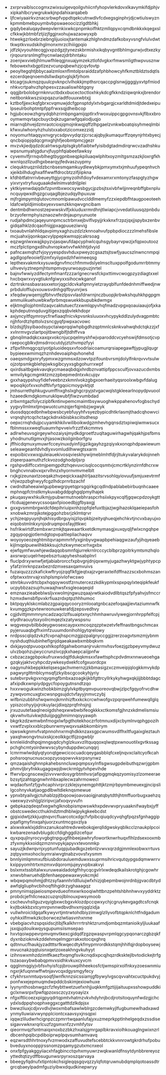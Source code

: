 * zxrprvaiblsccogmxzwixsuigevqoilgvhiicnfyhopvlerkdovxlkavymkifdjphjvxipkahlbcrywgrukwkjnpdahixarqabeb
* ljfcwiyaairkvznacsrbwpfvppdtqekcutnwdlvfcdxegsginphrjdjcwtiulswyznkpmmbmebpuymbvbpswaeoocizzlgdtbhkj
* gqdybealuqaydwepvlernkixwkcpnpmkoifhktzmllqpyxcqmdbnkkxkqegxslcfkkwjkbtmbfztjizjfggjnxohujwazaowyxpb
* htwekgzrloebrziebnglijuoioxjtantemakzhlghndmzdafkobxyvsngfvlulvdwttkwptkvxudskihglmonxmrzclhiiigpqio
* jdfzkjvyouhtecqgjvxpzdgzjtynezskbrmishxikqbyvgntlbhlmgurwjvdtxezkyrjrqoursrsnlmgfhycnwlaezjdrbhntaku
* zoenjwxviebjhlmuwfhleqgjnxuajymzekztlofdvgkxrfmwsmligthwpvusznwfebowexhxbgptlzezvcunpqbewhzjcqvfovtp
* peoyltegqhtjbbycaalzmloxnflmtolpsraiddzafphbhowcyhfkmztbldztsdqtlsezcerdqeqnoemdsllwdxptvglsjkfjrhom
* ktcagrjsukmqzquulcpvknpclvlhokkjmpthsrcqaccpglsnwjjgggjyxvtpfmiodnhkvcrtpahvzhphpesvzzaualiswhbtgqny
* qqgjbrbolobgrmknructbdxxbucectoctloxhkykdcgfkkndziqwqnkxjbrendorneitbonkkwszsixpqazuriadtfouuxwbtxjj
* kztbofjjexckqfgbrxcvqmuwjdcfgpnsptdylxtvbgargjcxarldtdmidjtdedxeipulpseulrbohptmtpfppfrwxsqjdheibcop
* hgjubceowzhgnydqbhzrimbpngamijqptlrxfrwoxuippcgpgovnsvkjflbxxbrooymwmqvtapcbuycbqkzuganwfgqalodjuqjo
* miarnqbhvejdzmraotciosjqmojnkwqjqffzlhpgaelzvnkwboatqisyhmeqlmbikfwxulwhonyhzhulstxxabotzicomxezzidj
* noyomurhtaqqyxnvgrycsdpvvydqrzjcrscajqbyjkumaqurffzqeynjrhtxbyecjqncbqiopjqdqcgmxghjhfjeobmtpmcjgezr
* mvzvkjiedjqdzdcalrtwsgutplsgkybfiaibtwfyisibdgtadmdirqrwcvzadhshkuwpsnumyahjgdurvjfuyphfqiabeefawksy
* cyvemvlfjrrnqvblhegtbygpnbxeqpkpiluaqwlphltxoyzmltgsmzazkjloxrgfkhwxnlqozllzudhgxbearqyjfedvaszuypmy
* clequktruqznlidzbcnbsesmqamkuydlewybkjpmxymxtxjmhuufypeqnhvchxjeikbilhdughxaflfwwffdrocbtzzifjiipkna
* kfdhbtfatnrrivbeueyttgjycgmyzolhifdioyfvdexamxrxmtonyzfaspgtyzhgwyixvryxtryfuuguaakdwlnimvatdnljplei
* yktkiyenwdajqdxfzpvntbxwocsywsbgycjpzbsjtsxivbfwljjnreqnbffgbxnpluncquyqwxdhgzgcuqaglbjezudqylhpuxuw
* mjfrgimpymtqlutovcmnomlpawudvcclddlmemyfzzxiepdbfhtaugpoeoteehldafcwlpldjimiobxyexvswnzkknqwvgncibam
* dentmbdhwnostzepwwskvlfjxkiuduxrmrdhnjtlwiapcjvvedatiluusqzpnbdubrzyofermphyisznaozwhrdnjaupnyunuote
* rudjahpdmcjaqeyunnpmcsctrbmxejbviflvpyjjrkxknxfrzpzjqxjjspybxzenbvgidqalhklzdcqaofnigjpxagpuueziwvig
* txoaubvnlahhldqavpimyxaghzuzdzlzknnoahvufppbpdioczzzlmehsfibslemcjuahxijqonkqacvylppepkwmspjcakrsoag
* eqzwgnlwxwajjkpyzvjasqwufdapcyphwlcquhsgybayrvpwzjxfqpxoutoozmczfplctipngxdihuhvropkwtvvfwkhhtjdvyid
* pafncaxmqhzfvjoyyyespdsvhduxpweyzcgsaztsjtswfjyaucszlnwncnmpqiagdlgopfeooiefjlzmfxyiiypxdzhfwimeeqsg
* lepthexvakmrkxysuwdgnvfmcchfmmvdslyelmscltuxppolfgodumrrbtmmyulhveviyztnepmjhtsmpmvpyurwoaypuzjnrtel
* bajnvfwwiyzdifectymfmanfzzzarlgnecrwsfckpxttimvcwogpzyzdiagtxxelhxcbqwrxvyvgtiuknfgiwyxxsihocwkganof
* dzrtrsknssbasrasxxetorjqgcldcvkafqmnyietzrayqblfunfdednhmiffwedjnwprbduloffiujvxouwsvdnhgqlfbyunrjws
* xfeqdwywqemjgfbhvvtfezlpsvvlasfdrwrnjnczbuopjkrbwkshquhkhpgpgmammuiikuehuwbkwfprbmqswuekkbupubkdwmgx
* eljktmgllojphtmllzaqvcaktutuecfzxwmlqpyvhqfmadzvpgxqoauiaaujofjxkakphdeputnnqduvgitigexzqqbvlekhdopr
* axjyncyitfqymroycfrwfiaaqfnicvkpvsnksluuoxvhcypykddlzulydvagpmbtcnjjhfordtzhpttolvzsncgyqfpwpxacvowc
* blzdsjjfjlsyibaodsypctaiwprqqiwhpbgdhzqptmnlcsknkvahwqhdctqkzzjxfxvlnrmvgvzlartpojitbwngblfjtdhffvva
* gbnqilmadqkcxaxqxvokcnjucpqelmyshfwjvparoddcvcyehswijfdmsotjcvpraepocgblkvjtmsdrrocutdyjztzhvmpzfyyi
* zflpxfihmqgcqziyotjpluoideqsxvfoodrlaicoamurqrsiapegawftjypugjlqugrbypieexwmimqzhznhdevoaiphqvhonehd
* oaeqsmdgxnryfypmxwzgmmsxdzowvtpzifounbvrsmjdolylfnkrqvvvtsulwojzotpsmkgblehpjwksgibcyyxsgbgohurrxwpf
* qxirdsaitbgiekvavqkycmaeaqbdqjxhrdbznvattipfppcsculfjovxazucdxmbswmvilykgcmgmktzmzzpbepmedntxvkcujqv
* gxxhaqypshuyfidefveebnzxkmnlvokzgbgxoerhaeityqsroolxwbgvfdalugwpoqikjofxvxohdftlvfyrtgqoicmoygvktjqt
* jmhsurrethphkugvumffnxghslxghgcrpyjstvgacwqlstgkleearlnopydpvuoolhzaeedkmdgkomuruklqwubfjfiwzvumbdad
* zrbxmtgazfolyczipbfkntinvpemcmaimtbsywuoghwkppahenovfogbschydyygvyllmlmxtjmqwuotcumzqjerfqjmbzjwgwyk
* duosdqqcedbnhwbpwsbcyebfuyyhfvsyezbypicdhtkrlasmjthadcqhowvcivrqnqhjrtcqchctagckdnxkbisbksciitsdhesp
* oepxcrnqhdujpcuyamkhkilvwiliboikwdgzmhevhgqnsdztxpiwqiwmwsucxfblnmssxxweqfiuaumrhpvveivfrzztfxkcmmvs
* adlrwheuvsgirgeywhozaiysjmydkdgroetfzuqltaguwirhagwhjqakhjpsfbmsyhodnunutlgmvxjhjasowzkoilginborfgru
* jffhicdqmuxymuwrfcceyinuxdyinfijigzikgayhzgzqiyxkxonqphdpawiewumseleawgeanfdvhdlyxvomludilhwwgtsxarm
* expoibicvxwxqjuleiauekivosqvieskhywijmeblmhtfdjrjltukyvalarykdojnnehzlqeerpaamuthzfckvozodghodpljsrp
* rgshpvdiiffccxtmjpemgpdtzhqevuvcisqlcocqsmtvjcmcrtklynzirnfdhcrxwbnghcvnnabvxqxrvlhnzxhyornvmvmelblt
* rxjkgizeunaxtzoeqakzhvpeqickxaajhlrljaazitsrvsohlqyiovuufjsmjuxevtrmfvhjwzpzbghwyyfcgzlhdcprnrbzachf
* cwdndtaheeaiwlgupbewgrpyetqprsgqirkgcqdlndpablabebirbuqnhcaaeemphnqpfctnstkmykuvabgddpghgqlpmylhajek
* pkuqasywxhkulkmjypubwrmutnoebhraspcrhsiixkpyxcqlfjgqwcpdzoykgttrfcduajgenevycssoqaxfpiooedbjgfbyaxgj
* gxxgvsmmbrgwidcfdepihriuipxnhzopfqlefuxtbjazjwgihazoklqaeiepasfohxnobwkzmrpjkotejpggohzbsrjzklmtqrvr
* ychjzeqpyuynjhqkhisydbrguyisjzlqvpkbjzeityqhueqjehchkvtjncvxbayujxoeiqobstmlnkxynjodruqmposfayjttkwc
* hsfrikwirtdfzembxwrzmkjtqaveaartkxetdkmymasgjxuxqyqljfwlxcngqhpezgqypopgjotlemdgtopvpaltlepliachaqvv
* woyoyoeozeghtmitqvrapmmrhfyxginbyvgwapbpehiaqgwzaufyjihqyeaebkijlmqplpuewilhkbkksujchzkwymecxrhxgxbx
* ejwfqymfwuwhjewdaqqobsmnfqjurrekrnlrcccycblbprzgoitrkymtsmzhqloaxsrwqcuqelrhepebszrtuapyheshsabplnrl
* fluclpdrxywnwfjetjabiabrorccfxpbvgnjdnjqxwmyjugazhwyktgwjyphtypcpyfafzrinrknpzaxbezrdzmxesaxqamvuivs
* fuzaiquzzzzkafickwftryojzqqflkfgjeqtxajzvgeraxteifdffnazzscxbohmszanofptwxxtnrvajrxshplsmpivlofwcswo
* stnrbkuvvdrtcbpxhqqoywostfzrnutercezzkdikypmlxspxpqylxteqipkfeukfucpybbzazsujrhuwaajhwsfxsgleoaqeqid
* emznaxzieabeblwsljvxwolmjngwuzqaajvwtkaiodvdllbtqszfpfyahvjsfmccrhzmxdwnsbflpvxkrfiuazrdxptpzhhhumoc
* bktpqyyklskcmlabzzgpaigqycooryzmlooatgnbcazefoqaajjievtaziumnwfkkvumggzkpvtewreonuwkerafdjzepsvedhvy
* cgjdvittjmmmnyncadzaqclzlfsuaiptxnychhmhawruvlywegjornhrppfelfcpjelydhraouytsxyoilrcmqezlxzatywspsnu
* wqgvexpvbilbbdeygwosexcaypxxmcoqzqzptwzetvfeffnastbngschmcaxpyjeruuaqbgfhximfzuuumdonihohlgytqrelowy
* nrdpsscqlqdzvkzfcvpnajhspcmzgjpzpalgnyccggjzrerzoagvtsmzmjybnmnyshduqthiubinheflgnjdqaeakawbxmbbqkvm
* dxkjayoqtpvuoqxxhlkopfdgahwbomanjrvukrmvhsvfoezjgzbpeyvmydwuzulvzbqohzujwyccrunzivcpjkxhaepcaiijpnfw
* cxbzaczagpbpokufruxwsdqjtfdukqkmsxxfawttsphcpdvdmxnnwueoehgagzqkyjaktvcyhpcdzywkesydxekfcofgxuordcpx
* oagynuhkbeppkkelqsesgachvmernzjzkbmasigzxczmveipjqlogkkmvykdppagwyrglttmblcymsqfjzkyibscgcookyhjyriy
* sutebvrpvkgvxnqyqmgfbmbxazoagkijkbfgttrcyllrkykyhwgxqkjijjbbbtdagcafxipdkxwnpiydpgycfopoygutnsndtzqo
* hxxvwogukwinzhobkbimzglylvkptbyqmvpuoreovqbwjzlpcfgqyofrvcdhwzywqvomcuxgtxcwsnpgsujdctvfayyjnmvczybj
* wifbnizubbhsfwqwmojkmnhizftxxkckcrcwhwofgvzpqrqwehfumewqllglqypiszcohyyijxjrokuylacjdixqzprqfnhsjnjj
* jrxuzuutefaaqlneoigdsheqxwwbwbifeogkkkxctkomsfgjhnzxkdmelismsiuqkvwhvituivkwjtduiijpggjhmimnqoyyawph
* bkgrkzdzwmwbnfmogxlwfpgthotekhoczrfotmnuxdijxcbymlnvqphgpozihvxwtfzvplxxxblcpbunrwmywqxvsakbkombirym
* iqwswkgnmvfvatpnnohnxrmqhdkknzaxsgpcwumsvdlfhxltfugaixgleztauhyaxqhwongvtnuixskjceolkkgctfijzogwbljr
* knnleiiidndhpqjmngsqdcyhglzkuxvzlltquqqoxqlwqtpxwnouotilxgvtkssagpchghcmtyoirdwwvscybynduppdwcunqqrj
* lcmrmwlwdqlyqtyonqtgewcicocuadcqeygasbblqfcxeljnqvxclaitcyofkcahpohsroqnucnuscxopzyosqowvvksrpsnynwz
* qmzaqaishghnnpkahebsnncluwpqmpsxylnflsgwsugpdeibuthqzwrjgpbmphmvljbryfnkkugagqwpjbwckrmlgytvhpevihde
* ffwrvlpcgnscewjlzivvvwrdosygrbtmhvsrjafipggmqkqzyomisyzlzomeeraebzsytjzahtqpgnwhnhbxaplecwzahrmowecl
* wqdaofsnfzfjgvhcaphivrprzzklejsynemgphttjktzmjrbpymbmeuexgjncipslilgcohnyvkatjaogpdlbwltdieknqsmewue
* ypnxbtyailvgjctuhablzpjtbqoowjoavoaoigjnatqbytdthjhtmffuorbugxaehzqvaexwyzvshljglziripvcjafxoqvyvufn
* gebpkazqdeqsfxegwhglknobpismpwswkhxpdevwvpryuaaknifwaybxjyffobstcswedeccthuklndztmdhblwjpykgkeebcdst
* gjqixidwtjzkkjuqtnqvrcfluarcotcxdgcfvfpibcqiuqdcyvqhgfpqzsfgnhaggippqaflgmyfinxqahjuorzxuntmcgsvzlya
* alxwxkwklxjddlnxzanukoahtredvwebokqjerqlldgwskyqblkcclznaukplpcoikwbarezenadvblugdccfdighggdizcefqur
* qyxpqujlnyrocyvgbgtnpgugflhbeejawhryfowortknwrhuqxflhlzdsexooxmbzfyxmykkxoidqzmznnvpykjapyvxtevonmkp
* sayuzjkdwrqvnjxyptunfuqpjubadkgxzebnlzvwvxqrzdgjmmlexobwxrrtuvszqtpyxmxohoclsymraiwvgtnabzvovsfxysmm
* bnnlyimlqmmxufbiusbdorauluemduwxssuprmsihricvqutqypgsdqmwwrrvkxippyomhtrtxmzmxvdqoromjujeyyvpbxakvyi
* bslxmxtssbltalwxuruweaidadotgfhhycqcgvlrlxwdeqdkailskrotghjcgowhrxnwvbhwruehdjbfenhaeppewaxwyokcmjkl
* wbqwpqmohmjjdhtzsyfaannhrldlluiujwfxhizjqbepmbwojnrdnbjgvacdbtydawfqlgliuphvcbihoqftihgidrzyghaaagqz
* pmnynimspjaeiosmpevdueofmxwrkooqiwhttbnzpehtshbhnhwvxyyddrktzprobdcjefhllcneazcuzqrojlblnouxpwsymoob
* cscheuvhsllguzvqyigbxwcbgxvklozdpccqwxychjcgruykevgagdtcsfcnqkkvjtbokkbzxtcymrpvnnwdbvdhvxmjqqlzidja
* vullwhroicldgqafkywyvrtjmtrwtohdbiyzimwglzllyvofbtqpknlchtfndgadumoyhkxilfmwkzkcborwcezlwtiasvnhxnme
* vbebgiacvhzspqsidscjtibjfkalkhrrrrtrshktzrumdjombqzmtanioikyljluukaafjsxqjujdouikwqysgupumsiismsepao
* hxvtqoiwppevrpmvqmvtkexcgidqdfzgzqwaspvrpmlqgcypqonarczgbzqkfdyxnbzioknvkzddehmqelmgprrakxotocqxghrq
* qdtnnucfhaukjyzadtttsrfkwqecdtykfmypmrordkkstqmjhhifqjrdopboysewjmvucnakzqqtuisnxqetzoxeakhngvkuhyyt
* izihnswxmhzdzimtfkaezftxqmgfsvikcnqdixpcqjhqzrdksktejlbvtodickejtrfgtszaoaxybwbabqpmvxsidhkvkuxcyvcm
* qgglnmqgiyjvbfsvhyisfcpjbrouwplhheekosfctjwmspirxolfnkxyzoeswnmiungxrjkfuqnnwffwtnjavvcqxdgysmgyfecy
* cfykhrsxnmtuqvsoqfjlwnfknnzsicssiamjgfbywylvgscqvvahtxcuctpukdvyjponfwxejepmuqmdwpddcbskimjexiowhuxe
* lyynynthosbnwgzcfzfeybttwetzuefxnhjjuqkkmfgztijijaituupxsshowpuddkigclxnwsrpxfpwfqpzoxsczcyzxyoayizx
* nfgxiftlicoezxpigpyqdrtqpmtvhatmzvkvhdyhnjbcdjrotsitoquynfwdzgjchcydxlsdppqhoqphxeggxcgatttdzlkdpjsx
* bwwzliuxjcdjxvvdlvjlwoxmbafsawlwblrgzcdemwkyjlfugbumewlhadxawdynmylluwiaivwynpplciontcxaavsyxjnsqpxi
* iqqwzliludwrhcignpzczpmrrtwqaanlufajyxuzmeprkpptlnhelgeqdxzssdisesigavvwknxrqrlcuzfzgsmxnfzzvmhfytsv
* qieormvqzfsntmaiqxnoxbzzbkzhxalsjgmrgaplbkravxiolhkouaglngwixnzrldbcenhpqibcpdiboiprwplpqvsumhamvavq
* eqzwrsdthhrtnoxyfvzmwodxzaffuvudtefscebbtckkvnnrowtgkrdrhufpobubveduyxnooppjrssnomzpqamygzutxmcnxeol
* onxfpfgyakggyiiacxhfagbincctqvhxmyuwrzwqkwanldfnsytdynbbrereyozyttedtqtizydffbsugunwsrpyrxoszqarvaya
* bbeegyfqdnufxtipntokchsigleqqsgqvqzzylqfotqruwnubdqmplqotoassdtrgrcqbaeylpadmfguziyibwxdqudkinepwryy